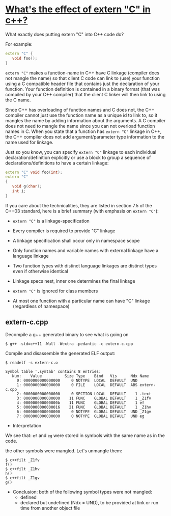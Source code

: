 # [What's the effect of extern "C" in c++?](https://stackoverflow.com/questions/1041866/what-is-the-effect-of-extern-c-in-c)
What exactly does putting extern "C" into C++ code do?

For example:
```c++
extern "C" {
   void foo();
}
```

`extern "C"` makes a function-name in C++ have C linkage (compiler does not mangle the name) so that client C code can link to (use) your function using a C compatible header file that contains just the declaration of your function. Your function definition is contained in a binary format (that was compiled by your C++ compiler) that the client C linker will then link to using the C name.

Since C++ has overloading of function names and C does not, the C++ compiler cannot just use the function name as a unique id to link to, so it mangles the name by adding information about the arguments. A C compiler does not need to mangle the name since you can not overload function names in C. When you state that a function has `extern "C"` linkage in C++, the C++ compiler does not add argument/parameter type information to the name used for linkage.

Just so you know, you can specify `extern "C"` linkage to each individual declaration/definition explicitly or use a block to group a sequence of declarations/definitions to have a certain linkage:
```c++
extern "C" void foo(int);
extern "C"
{
   void g(char);
   int i;
}
```
If you care about the technicalities, they are listed in section 7.5 of the C++03 standard, here is a brief summary (with emphasis on `extern "C"`):

* `extern "C"` is a linkage-specification

* Every compiler is required to provide "C" linkage

* A linkage specification shall occur only in namespace scope

* Only function names and variable names with external linkage have a language linkage

* Two function types with distinct language linkages are distinct types even if otherwise identical

* Linkage specs nest, inner one determines the final linkage

* `extern "C"` is ignored for class members

* At most one function with a particular name can have "C" linkage (regardless of namespace)


## extern-c.cpp
Decompile a g++ generated binary to see what is going on

```
$ g++ -std=c++11 -Wall -Wextra -pedantic -c extern-c.cpp 
```

Compile and disassemble the generated ELF output:

```
$ readelf -s extern-c.o 

Symbol table '.symtab' contains 8 entries:
   Num:    Value          Size Type    Bind   Vis      Ndx Name
     0: 0000000000000000     0 NOTYPE  LOCAL  DEFAULT  UND 
     1: 0000000000000000     0 FILE    LOCAL  DEFAULT  ABS extern-c.cpp
     2: 0000000000000000     0 SECTION LOCAL  DEFAULT    1 .text
     3: 0000000000000000    11 FUNC    GLOBAL DEFAULT    1 _Z1fv
     4: 000000000000000b    11 FUNC    GLOBAL DEFAULT    1 ef
     5: 0000000000000016    21 FUNC    GLOBAL DEFAULT    1 _Z1hv
     6: 0000000000000000     0 NOTYPE  GLOBAL DEFAULT  UND _Z1gv
     7: 0000000000000000     0 NOTYPE  GLOBAL DEFAULT  UND eg
```

* Interpretation

We see that: `ef` and `eg` were stored in symbols with the same name as in the code.

the other symbols were mangled. Let's unmangle them:
```
$ c++filt _Z1fv
f()
$ c++filt _Z1hv
h()
$ c++filt _Z1gv
g()
```

* Conclusion: both of the following symbol types were not mangled:
    * defined
    * declared but undefined (Ndx = UND), to be provided at link or run time from another object file

